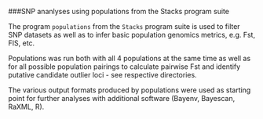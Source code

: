 
###SNP ananlyses using populations from the Stacks program suite

The program `populations` from the `Stacks` program suite is used to filter SNP datasets as well as to infer basic population genomics metrics, e.g. Fst, FIS, etc. 

Populations was run both with all 4 populations at the same time as well as for all possible population pairings to calculate pairwise Fst and identify putative candidate outlier loci - see respective directories.

The various output formats produced by populations were used as starting point for further analyses with additional software (Bayenv, Bayescan, RaXML, R).


